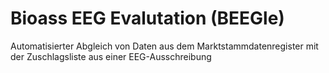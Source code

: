 # Bioass EEG Evalutation (BEEGle)
Automatisierter Abgleich von Daten aus dem Marktstammdatenregister mit der Zuschlagsliste aus einer EEG-Ausschreibung
